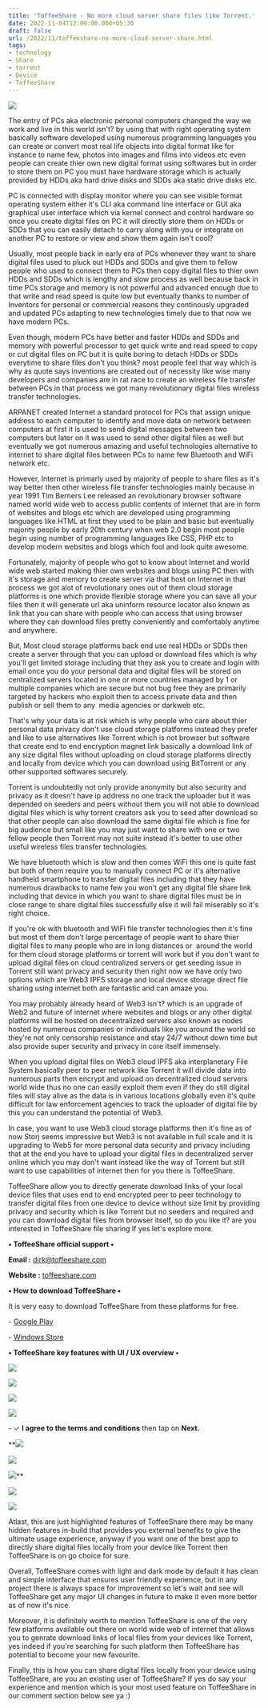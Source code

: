 ```yaml
---
title: 'ToffeeShare - No more cloud server share files like Torrent.'
date: 2022-11-04T12:00:00.000+05:30
draft: false
url: /2022/11/toffeeshare-no-more-cloud-server-share.html
tags: 
- technology
- Share
- torrent
- Device
- ToffeeShare
---
```


 [![](https://lh3.googleusercontent.com/-3xQjF9Fr0PA/Y2VaMzxyhMI/AAAAAAAAOpY/oFhug9151zMmm_XBw5u-8A5BCqeR0fFGgCNcBGAsYHQ/s1600/1667586606663290-0.png)](https://lh3.googleusercontent.com/-3xQjF9Fr0PA/Y2VaMzxyhMI/AAAAAAAAOpY/oFhug9151zMmm_XBw5u-8A5BCqeR0fFGgCNcBGAsYHQ/s1600/1667586606663290-0.png) 

  

The entry of PCs aka electronic personal computers changed the way we work and live in this world isn't? by using that with right operating system basically software developed using numerous programming languages you can create or convert most real life objects into digital format like for instance to name few, photos into images and films into videos etc even people can create thier own new digital format using softwares but in order to store them on PC you must have hardware storage which is actually provided by HDDs aka hard drive disks and SDDs aka static drive disks etc.

  

PC is connected with display monitor where you can see visible format operating system either it's CLI aka command line interface or GUI aka graphical user interface which via kernel connect and control hardware so once you create digital files on PC it will directly store them on HDDs or SDDs that you can easily detach to carry along with you or integrate on another PC to restore or view and show them again isn't cool?

  

Usually, most people back in early era of PCs whenever they want to share digital files used to pluck out HDDs and SDDs and give them to fellow people who used to connect them to PCs then copy digital files to thier own HDDs and SDDs which is lengthy and slow process as well because back in time PCs storage and memory is not powerful and advanced enough due to that write and read speed is quite low but eventually thanks to number of Inventors for personal or commercial reasons they continously upgraded and updated PCs adapting to new technologies timely due to that now we have modern PCs.

  

Even though, modern PCs have better and faster HDDs and SDDs and memory with powerful processor to get quick write and read speed to copy or cut digital files on PC but it is quite boring to detach HDDs or SDDs everytime to share files don't you think? most people feel that way which is why as quote says inventions are created out of necessity like wise many developers and companies are in rat race to create an wireless file transfer between PCs in that process we got many revolutionary digital files wireless transfer technologies.

  

ARPANET created Internet a standard protocol for PCs that assign unique address to each computer to identify and move data on network between computers at first it is used to send digital messages between two computers but later on it was used to send other digital files as well but eventually we got numerous amazing and useful technologies alternative to internet to share digital files between PCs to name few Bluetooth and WiFi network etc.

  

However, Internet is primarly used by majority of people to share files as it's way better then other wireless file transfer technologies mainly because in year 1991 Tim Berners Lee released an revolutionary browser software named world wide web to access public contents of internet that are in form of websites and blogs etc which are developed using programming languages like HTML at first they used to be plain and basic but eventually majority people by early 20th century when web 2.0 begin most people begin using number of programming languages like CSS, PHP etc to develop modern websites and blogs which fool and look quite awesome.

  

Fortunately, majority of people who got to know about Internet and world wide web started making thier own websites and blogs using PC then with it's storage and memory to create server via that host on Internet in that process we got alot of revolutionary ones out of them cloud storage platforms is one which provide flexible storage where you can save all your files then it will generate url aka uninform resource locator also known as link that you can share with people who can access that using browser where they can download files pretty conveniently and comfortably anytime and anywhere.

  

But, Most cloud storage platforms back end use real HDDs or SDDs then create a server through that you can upload or download files which is why you'll get limited storage including that they ask you to create and login with email once you do your personal data and digital files will be stored on centralized servers located in one or more countries managed by 1 or multiple companies which are secure but not bug free they are primarily targeted by hackers who exploit then to access private data and then publish or sell them to any  media agencies or darkweb etc.

  

That's why your data is at risk which is why people who care about thier personal data privacy don't use cloud storage platforms instead they prefer and like to use alternatives like Torrent which is not browser but software that create end to end encryption magnet link basically a download link of any size digital files without uploading on cloud storage platforms directly and locally from device which you can download using BitTorrent or any other supported softwares securely.

  

Torrent is undoubtedly not only provide anonymity but also security and privacy as it doesn't have ip address no one track the uploader but it was depended on seeders and peers without them you will not able to download digital files which is why torrent creators ask you to seed after download so that other people can also download the same digital file which is fine for big audience but small like you may just want to share with one or two fellow people then Torrent may not suite instead it's better to use other useful wireless files transfer technologies.

  

We have bluetooth which is slow and then comes WiFi this one is quite fast but both of them require you to manually connect PC or it's alternative handheld smartphone to transfer digital files including that they have numerous drawbacks to name few you won't get any digital file share link including that device in which you want to share digital files must be in close range to share digital files successfully else it will fail miserably so it's right choice.

  

If you're ok with bluetooth and WiFi file transfer technologies then it's fine but most of them don't large percentage of people want to share thier digital files to many people who are in long distances or  around the world for them cloud storage platforms or torrent will work but if you don't want to upload digital files on cloud centralized servers or get seeding issue in Torrent still want privacy and security then right now we have only two options which are Web3 IPFS storage and local device storage direct file sharing using internet both are fantastic and can amaze you.

  

You may probably already heard of Web3 isn't? which is an upgrade of Web2 and future of internet where websites and blogs or any other digital platforms will be hosted on decentralized servers also known as nodes hosted by numerous companies or individuals like you around the world so they're not only censorship resistance and stay 24/7 without down time but also provide super security and privacy in core itself immensely.

  

When you upload digital files on Web3 cloud IPFS aka interplanetary File System basically peer to peer network like Torrent it will divide data into numerous parts then encrypt and upload on decentralized cloud servers world wide thus no one can easily exploit them even if they do still digital files will stay alive as the data is in various locations globally even it's quite difficult for law enforcement agencies to track the uploader of digital file by this you can understand the potential of Web3.

  

In case, you want to use Web3 cloud storage platforms then it's fine as of now Storj seems impressive but Web3 is not available in full scale and it is upgrading to Web5 for more personal data security and privacy including that at the end you have to upload your digital files in decentralized server online which you may don't want instead like the way of Torrent but still want to use capabilities of internet then for you there is ToffeeShare.

  

ToffeeShare allow you to directly generate download links of your local device files that uses end to end encrypted peer to peer technology to transfer digital files from one device to device without size limit by providing privacy and security which is like Torrent but no seeders and required and you can download digital files from browser itself, so do you like it? are you interested in ToffeeShare file sharing If yes let's explore more.

  

**• ToffeeShare official support •**

**Email :** [dirk@toffeeshare.com](mailto:dirk@toffeeshare.com)

**Website :** [toffeeshare.com](http://toffeeshare.com)

**• How to download ToffeeShare •**

It is very easy to download ToffeeShare from these platforms for free.

  

\- [Google Play](https://play.google.com/store/apps/details?id=com.toffeeshare.android)

\- [Windows Store](https://microsoft.com/en-us/p/toffeeshare-file-transfer/9n3pqwwffsvc)

**• ToffeeShare key features with UI / UX overview •**

 [![](https://lh3.googleusercontent.com/-tYbGdaP48wQ/Y2VaLviAAFI/AAAAAAAAOpU/kdkZXFRbWkAe1_RAu6bCEBDKU92v5n-FACNcBGAsYHQ/s1600/1667586601958187-1.png)](https://lh3.googleusercontent.com/-tYbGdaP48wQ/Y2VaLviAAFI/AAAAAAAAOpU/kdkZXFRbWkAe1_RAu6bCEBDKU92v5n-FACNcBGAsYHQ/s1600/1667586601958187-1.png) 

 [![](https://lh3.googleusercontent.com/-5DMTeEpMya0/Y2VaKSJhL-I/AAAAAAAAOpQ/f44ibY8lNikDejvMMUK_6IWdYxuWWq6fACNcBGAsYHQ/s1600/1667586597374857-2.png)](https://lh3.googleusercontent.com/-5DMTeEpMya0/Y2VaKSJhL-I/AAAAAAAAOpQ/f44ibY8lNikDejvMMUK_6IWdYxuWWq6fACNcBGAsYHQ/s1600/1667586597374857-2.png) 

 [![](https://lh3.googleusercontent.com/-DDecdIvBdEg/Y2VaJABa0EI/AAAAAAAAOpM/q3TdF9Bg6KArqyc473pjS_QAkKBfMPWlwCNcBGAsYHQ/s1600/1667586592123239-3.png)](https://lh3.googleusercontent.com/-DDecdIvBdEg/Y2VaJABa0EI/AAAAAAAAOpM/q3TdF9Bg6KArqyc473pjS_QAkKBfMPWlwCNcBGAsYHQ/s1600/1667586592123239-3.png) 

 [![](https://lh3.googleusercontent.com/-WSrzlHgNpqo/Y2VaHwjVenI/AAAAAAAAOpI/7HQ-Ee5x1aIOC_SwMCu8EJQogCvN9XnggCNcBGAsYHQ/s1600/1667586587113937-4.png)](https://lh3.googleusercontent.com/-WSrzlHgNpqo/Y2VaHwjVenI/AAAAAAAAOpI/7HQ-Ee5x1aIOC_SwMCu8EJQogCvN9XnggCNcBGAsYHQ/s1600/1667586587113937-4.png) 

  

\- ✓ **I agree to the terms and conditions** then tap on **Next.**

 **[![](https://lh3.googleusercontent.com/-Ma1eRJwGqAw/Y2VaGqTzgOI/AAAAAAAAOpE/_fAlx4FvgfkuI57XQSBBYOdJIsRnnrT4QCNcBGAsYHQ/s1600/1667586583101791-5.png)](https://lh3.googleusercontent.com/-Ma1eRJwGqAw/Y2VaGqTzgOI/AAAAAAAAOpE/_fAlx4FvgfkuI57XQSBBYOdJIsRnnrT4QCNcBGAsYHQ/s1600/1667586583101791-5.png) 

  

 [![](https://lh3.googleusercontent.com/-dDkZRs5lFR4/Y2VaFp0mRPI/AAAAAAAAOpA/WtYuHe8WpOozSIM6zATd6AXScLw9Iav0wCNcBGAsYHQ/s1600/1667586579238820-6.png)](https://lh3.googleusercontent.com/-dDkZRs5lFR4/Y2VaFp0mRPI/AAAAAAAAOpA/WtYuHe8WpOozSIM6zATd6AXScLw9Iav0wCNcBGAsYHQ/s1600/1667586579238820-6.png) 

  

 [![](https://lh3.googleusercontent.com/-SsVEHNYdApA/Y2VaEpJOdOI/AAAAAAAAOo8/lrjnr5s22twhCB20MiAQjm5046IFWDPVQCNcBGAsYHQ/s1600/1667586574767662-7.png)](https://lh3.googleusercontent.com/-SsVEHNYdApA/Y2VaEpJOdOI/AAAAAAAAOo8/lrjnr5s22twhCB20MiAQjm5046IFWDPVQCNcBGAsYHQ/s1600/1667586574767662-7.png)** 

 **[![](https://lh3.googleusercontent.com/-hftB0lACxCg/Y2VaDuhLBuI/AAAAAAAAOo4/LPq2rphX4i8RjWz6fotV0sOj_Guy4f8MwCNcBGAsYHQ/s1600/1667586570418743-8.png)](https://lh3.googleusercontent.com/-hftB0lACxCg/Y2VaDuhLBuI/AAAAAAAAOo4/LPq2rphX4i8RjWz6fotV0sOj_Guy4f8MwCNcBGAsYHQ/s1600/1667586570418743-8.png)** 

 **[![](https://lh3.googleusercontent.com/-YQsm0kLHmUo/Y2VaCemSd3I/AAAAAAAAOo0/1FofdyLcoXQwVJyZG8CgAXYYC0VXfxbYgCNcBGAsYHQ/s1600/1667586565475969-9.png)](https://lh3.googleusercontent.com/-YQsm0kLHmUo/Y2VaCemSd3I/AAAAAAAAOo0/1FofdyLcoXQwVJyZG8CgAXYYC0VXfxbYgCNcBGAsYHQ/s1600/1667586565475969-9.png)** 

Atlast, this are just highlighted features of ToffeeShare there may be many hidden features in-build that provides you external benefits to give the ultimate usage experience, anyway if you want one of the best app to directly share digital files locally from your device like Torrent then ToffeeShare is on go choice for sure.

  

Overall, ToffeeShare comes with light and dark mode by default it has clean and simple interface that ensures user friendly experience, but in any project there is always space for improvement so let's wait and see will ToffeeShare get any major UI changes in future to make it even more better as of now it's nice.

  

Moreover, it is definitely worth to mention ToffeeShare is one of the very few platforms available out there on world wide web of internet that allows you to genrate download links of local files from your devices like Torrent, yes indeed if you're searching for such platform then ToffeeShare has potential to become your new favourite.

  

Finally, this is how you can share digital files locally from your device using ToffeeShare, are you an existing user of ToffeeShare? If yes do say your experience and mention which is your most used feature on ToffeeShare in our comment section below see ya :)